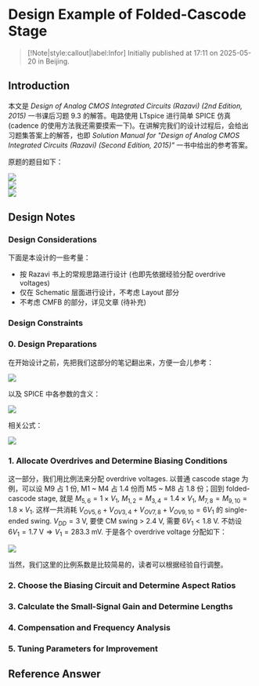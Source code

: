 # Design Example of Folded-Cascode Stage

> [!Note|style:callout|label:Infor]
> Initially published at 17:11 on 2025-05-20 in Beijing.

## Introduction

本文是 *Design of Analog CMOS Integrated Circuits (Razavi) (2nd Edition, 2015)* 一书课后习题 9.3 的解答。电路使用 LTspice 进行简单 SPICE 仿真 (cadence 的使用方法我还需要摸索一下)。在讲解完我们的设计过程后，会给出习题集答案上的解答，也即 *Solution Manual for "Design of Analog CMOS Integrated Circuits (Razavi) (Second Edition, 2015)"* 一书中给出的参考答案。


原题的题目如下：


<div class="center"><img src="https://imagebank-0.oss-cn-beijing.aliyuncs.com/VS-PicGo/2025-05-20-17-18-46_Design Example of Folded-Cascode Stage.png"/></div>
<div class="center"><img src="https://imagebank-0.oss-cn-beijing.aliyuncs.com/VS-PicGo/2025-05-20-17-19-12_Design Example of Folded-Cascode Stage.png"/></div>
<div class="center"><img src="https://imagebank-0.oss-cn-beijing.aliyuncs.com/VS-PicGo/2025-05-20-17-20-02_Design Example of Folded-Cascode Stage.png"/></div>

## Design Notes

### Design Considerations

下面是本设计的一些考量：
- 按 Razavi 书上的常规思路进行设计 (也即先依据经验分配 overdrive voltages)
- 仅在 Schematic 层面进行设计，不考虑 Layout 部分
- 不考虑 CMFB 的部分，详见文章 (待补充)

### Design Constraints

### 0. Design Preparations

在开始设计之前，先把我们这部分的笔记翻出来，方便一会儿参考：

<div class="center"><img src="https://imagebank-0.oss-cn-beijing.aliyuncs.com/VS-PicGo/2025-05-20-17-30-52_Design Example of Folded-Cascode Stage.png"/></div>

以及 SPICE 中各参数的含义：
<div class="center"><img src="https://imagebank-0.oss-cn-beijing.aliyuncs.com/VS-PicGo/2025-05-20-17-49-58_Design Example of Folded-Cascode Stage.png"/></div>

相关公式：
<div class="center"><img src="https://imagebank-0.oss-cn-beijing.aliyuncs.com/VS-PicGo/2025-05-20-17-51-32_Design Example of Folded-Cascode Stage.png"/></div>

### 1. Allocate Overdrives and Determine Biasing Conditions

这一部分，我们用比例法来分配 overdrive voltages. 以普通 cascode stage 为例，可以设 M9 占 1 份, M1 ~ M4 占 1.4 份而 M5 ~ M8 占 1.8 份；回到 folded-cascode stage, 就是 $M_{5,6} = 1\times V_1$, $M_{1,2} = M_{3,4} = 1.4\times V_1$, $M_{7,8} = M_{9,10} = 1.8\times V_1$. 这样一共消耗 $V_{OV5,6} + V_{OV3,4} + V_{OV7,8} + V_{OV9,10} = 6 V_1$ 的 single-ended swing. $V_{DD} = 3 \ \mathrm{V}$, 要使 CM swing > 2.4 V, 需要 $6 V_1 < 1.8 \ \mathrm{V}$. 不妨设 $6 V_1 = 1.7 \ \mathrm{V} \Longrightarrow V_1 = 283.3 \ \mathrm{mV}$. 于是各个 overdrive voltage 分配如下：

<div class="center"><img src="https://imagebank-0.oss-cn-beijing.aliyuncs.com/VS-PicGo/2025-05-20-17-31-46_Design Example of Folded-Cascode Stage.png"/></div>

当然，我们这里的比例系数是比较简易的，读者可以根据经验自行调整。

### 2. Choose the Biasing Circuit and Determine Aspect Ratios

### 3. Calculate the Small-Signal Gain and Determine Lengths

### 4. Compensation and Frequency Analysis

### 5. Tuning Parameters for Improvement

## Reference Answer




